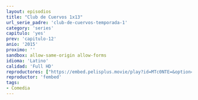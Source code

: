 ```yaml
---
layout: episodios
title: "Club de Cuervos 1x13"
url_serie_padre: 'club-de-cuervos-temporada-1'
category: 'series'
capitulo: 'yes'
prev: 'capitulo-12'
anio: '2015'
proximo: ''
sandbox: allow-same-origin allow-forms
idioma: 'Latino'
calidad: 'Full HD'
reproductores: ["https://embed.pelisplus.movie/play?id=MTc0NTE=&option=latin"]
reproductor: 'fembed'
tags:
- Comedia
---
```












